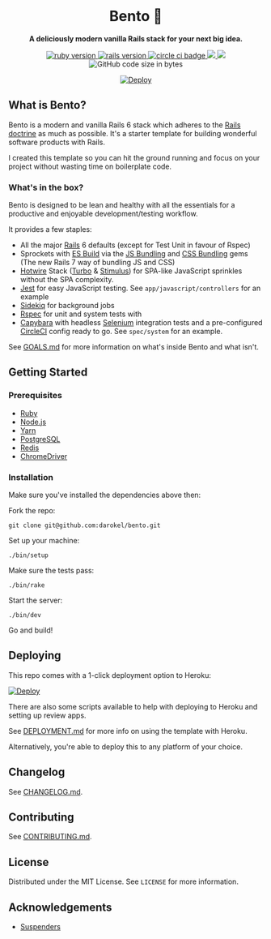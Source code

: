 <div align="center">
  <br>
  <h1>Bento 🍱</h1>
  <strong>A deliciously modern vanilla Rails stack for your next big idea.</strong>
</div>

<p align="center">
  <a href="https://www.ruby-lang.org/en/">
    <img src="https://img.shields.io/badge/Ruby-v3.0.0-green.svg" alt="ruby version">
  </a>
  <a href="http://rubyonrails.org/">
    <img src="https://img.shields.io/badge/Rails-v6.1.4.1-brightgreen.svg" alt="rails version">
  </a>
  <a href="https://circleci.com/gh/darokel/bento">
    <img src="https://circleci.com/gh/darokel/bento.svg?style=svg" alt="circle ci badge">
  </a>
  <a href="https://codeclimate.com/github/darokel/bento/maintainability">
    <img src="https://api.codeclimate.com/v1/badges/f6ac1aa0621397643eb2/maintainability" />
  </a>
  <a href="https://codeclimate.com/github/darokel/bento/test_coverage">
    <img src="https://api.codeclimate.com/v1/badges/f6ac1aa0621397643eb2/test_coverage" />
  </a>
  <img src="https://img.shields.io/github/languages/code-size/darokel/bento" alt="GitHub code size in bytes">
</p>

<p align="center">
  <a href="https://heroku.com/deploy?template=https://github.com/darokel/bento/tree/master" alt="Deploy to Heroku">
    <img alt="Deploy" src="https://www.herokucdn.com/deploy/button.svg"/>
  </a>
</p>


## What is Bento?

Bento is a modern and vanilla Rails 6 stack which adheres to the [Rails doctrine](https://rubyonrails.org/doctrine/) as much as possible. It's a starter template for building wonderful software products with Rails.

I created this template so you can hit the ground running and focus on your project without wasting time on boilerplate code.

### What's in the box?

Bento is designed to be lean and healthy with all the essentials for a productive and enjoyable development/testing workflow.

It provides a few staples:

- All the major [Rails](https://rubyonrails.org/) 6 defaults (except for Test Unit in favour of Rspec)
- Sprockets with [ES Build](https://github.com/evanw/esbuild) via the [JS Bundling](https://github.com/rails/jsbundling-rails) and [CSS Bundling](https://github.com/rails/cssbundling-rails) gems (The new Rails 7 way of bundling JS and CSS)
- [Hotwire](https://hotwire.dev/) Stack ([Turbo](https://turbo.hotwire.dev/) & [Stimulus](https://stimulus.hotwire.dev/)) for SPA-like JavaScript sprinkles without the SPA complexity.
- [Jest](https://jestjs.io/) for easy JavaScript testing. See `app/javascript/controllers` for an example
- [Sidekiq](https://sidekiq.org/) for background jobs
- [Rspec](https://rspec.info/) for unit and system tests with 
- [Capybara](https://github.com/teamcapybara/capybara) with headless [Selenium](https://www.selenium.dev/documentation/en/) integration tests and a pre-configured [CircleCI](https://circleci.com/) config ready to go. See `spec/system` for an example. 

See [GOALS.md](GOALS.md) for more information on what's inside Bento and what isn't.

## Getting Started

### Prerequisites

- [Ruby](https://www.ruby-lang.org/en/)
- [Node.js](https://nodejs.org/en/)
- [Yarn](https://yarnpkg.com/)
- [PostgreSQL](https://www.postgresql.org/)
- [Redis](https://redis.io/)
- [ChromeDriver](https://chromedriver.chromium.org/)

### Installation

Make sure you've installed the dependencies above then:

Fork the repo:

    git clone git@github.com:darokel/bento.git

Set up your machine:

    ./bin/setup

Make sure the tests pass:

    ./bin/rake

Start the server:

    ./bin/dev

Go and build!

## Deploying

This repo comes with a 1-click deployment option to Heroku:

<p>
  <a href="https://heroku.com/deploy?template=https://github.com/darokel/bento/tree/master" alt="Deploy to Heroku">
    <img alt="Deploy" src="https://www.herokucdn.com/deploy/button.svg"/>
  </a>
</p>

There are also some scripts available to help with deploying to Heroku and setting up review apps. 

See [DEPLOYMENT.md](DEPLOYMENT.md) for more info on using the template with Heroku.

Alternatively, you're able to deploy this to any platform of your choice. 

## Changelog

See [CHANGELOG.md](CHANGELOG.md).

## Contributing

See [CONTRIBUTING.md](CONTRIBUTING.md).

## License

Distributed under the MIT License. See `LICENSE` for more information.

<!-- ACKNOWLEDGEMENTS -->
## Acknowledgements

* [Suspenders](https://github.com/thoughtbot/suspenders)